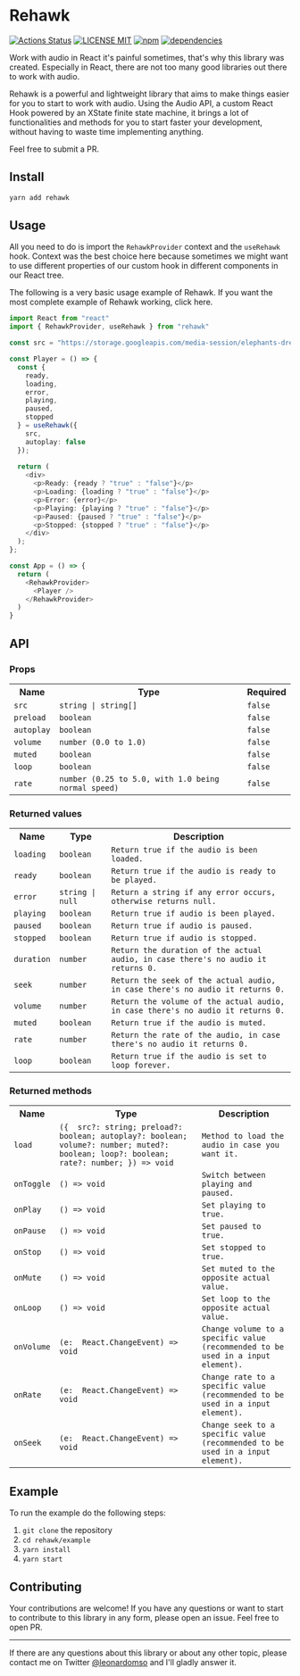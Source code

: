 # Rehawk

[![Actions Status](https://github.com/leonardomso/rehawk/workflows/CI/badge.svg)](https://github.com/leonardomso/rehawk/actions)
[![LICENSE MIT](https://img.shields.io/badge/license-MIT-brightgreen.svg)](https://github.com/leonardomso/rehawk)
[![npm](https://img.shields.io/npm/v/rehawk.svg)](https://npmjs.org/package/rehawk)
[![dependencies](https://david-dm.org/leonardomso/rehawk.svg)](https://david-dm.org/leonardomso/rehawk)

Work with audio in React it's painful sometimes, that's why this library was created. Especially in React, there are not too many good libraries out there to work with audio.

Rehawk is a powerful and lightweight library that aims to make things easier for you to start to work with audio. Using the Audio API, a custom React Hook powered by an XState finite state machine, it brings a lot of functionalities and methods for you to start faster your development, without having to waste time implementing anything.

Feel free to submit a PR.

## Install

```bash
yarn add rehawk
```

## Usage

All you need to do is import the `RehawkProvider` context and the `useRehawk` hook. Context was the best choice here because sometimes we might want to use different properties of our custom hook in different components in our React tree.

The following is a very basic usage example of Rehawk. If you want the most complete example of Rehawk working, click here.

```typescript
import React from "react"
import { RehawkProvider, useRehawk } from "rehawk"

const src = "https://storage.googleapis.com/media-session/elephants-dream/the-wires.mp3";

const Player = () => {
  const {
    ready,
    loading,
    error,
    playing,
    paused,
    stopped
  } = useRehawk({
    src,
    autoplay: false
  });
	
  return (
    <div>
      <p>Ready: {ready ? "true" : "false"}</p>
      <p>Loading: {loading ? "true" : "false"}</p>
      <p>Error: {error}</p>
      <p>Playing: {playing ? "true" : "false"}</p>
      <p>Paused: {paused ? "true" : "false"}</p>
      <p>Stopped: {stopped ? "true" : "false"}</p>
    </div>
  );
};

const App = () => {
  return (
    <RehawkProvider>
      <Player />
    </RehawkProvider>
  )
}
```

## API

### Props

<table>
  <tr>
    <th>Name</th>
    <th>Type</th>
    <th>Required</th>
  </tr>
  <tr>
    <td><code>src</code></td>
    <td><code>string | string[]</code></td>
    <td><code>false</code></td>
  </tr>
  <tr>
    <td><code>preload</code></td>
    <td><code>boolean</code></td>
    <td><code>false</code></td>
  </tr>
    <tr>
    <td><code>autoplay</code></td>
    <td><code>boolean</code></td>
    <td><code>false</code></td>
  </tr>
   <tr>
    <td><code>volume</code></td>
    <td><code>number (0.0 to 1.0)</code></td>
    <td><code>false</code></td>
  </tr>
  </tr>
    <tr>
    <td><code>muted</code></td>
    <td><code>boolean</code></td>
    <td><code>false</code></td>
  </tr>
  </tr>
    <tr>
    <td><code>loop</code></td>
    <td><code>boolean</code></td>
    <td><code>false</code></td>
  </tr>
  <tr>
    <td><code>rate</code></td>
    <td><code>number (0.25 to 5.0, with 1.0 being normal speed)</code></td>
    <td><code>false</code></td>
  </tr>
</table>

### Returned values

<table>
  <tr>
    <th>Name</th>
    <th>Type</th>
    <th>Description</th>
  </tr>
  <tr>
    <td><code>loading</code></td>
    <td><code>boolean</code></td>
    <td>
    <code>Return true if the audio is been loaded.</code>
    </td>
  </tr>
  <tr>
    <td><code>ready</code></td>
    <td><code>boolean</code></td>
    <td>
    <code>Return true if the audio is ready to be played.</code>
    </td>
  </tr>
  <tr>
    <td><code>error</code></td>
    <td><code>string | null</code></td>
    <td>
    <code>Return a string if any error occurs, otherwise returns null.</code>
    </td>
  </tr>
  <tr>
    <td><code>playing</code></td>
    <td><code>boolean</code></td>
    <td>
    <code>Return true if audio is been played.</code>
    </td>
  </tr>
  <tr>
    <td><code>paused</code></td>
    <td><code>boolean</code></td>
    <td>
    <code>Return true if audio is paused.</code>
    </td>
  </tr>
  <tr>
    <td><code>stopped</code></td>
    <td><code>boolean</code></td>
    <td>
    <code>Return true if audio is stopped.</code>
    </td>
  </tr>
  <tr>
    <td><code>duration</code></td>
    <td><code>number</code></td>
    <td>
    <code>Return the duration of the actual audio, in case there's no audio it returns 0.</code>
    </td>
  </tr>
    <tr>
    <td><code>seek</code></td>
    <td><code>number</code></td>
    <td>
    <code>Return the seek of the actual audio, in case there's no audio it returns 0.</code>
    </td>
  </tr>
    <tr>
    <td><code>volume</code></td>
    <td><code>number</code></td>
    <td>
    <code>Return the volume of the actual audio, in case there's no audio it returns 0.</code>
    </td>
  </tr>
   <tr>
    <td><code>muted</code></td>
    <td><code>boolean</code></td>
    <td>
    <code>Return true if the audio is muted.</code>
    </td>
  </tr>
    <tr>
    <td><code>rate</code></td>
    <td><code>number</code></td>
    <td>
    <code>Return the rate of the audio, in case there's no audio it returns 0.</code>
    </td>
  </tr>
   <tr>
    <td><code>loop</code></td>
    <td><code>boolean</code></td>
    <td>
    <code>Return true if the audio is set to loop forever.</code>
    </td>
  </tr>
</table>

### Returned methods

<table>
  <tr>
    <th>Name</th>
    <th>Type</th>
    <th>Description</th>
  </tr>
  <tr>
    <td><code>load</code></td>
    <td><code>({  src?: string; preload?: boolean; autoplay?: boolean; volume?: number; muted?: boolean; loop?: boolean; rate?: number; }) => void</code></td>
    <td>
    <code>Method to load the audio in case you want it.</code>
    </td>
  </tr>
  <tr>
    <td><code>onToggle</code></td>
    <td><code>() => void</code></td>
    <td>
    <code>Switch between playing and paused.</code>
    </td>
  </tr>
  <tr>
    <td><code>onPlay</code></td>
    <td><code>() => void</code></td>
    <td>
    <code>Set playing to true.</code>
    </td>
  </tr>
  <tr>
    <td><code>onPause</code></td>
    <td><code>() => void</code></td>
    <td>
    <code>Set paused to true.</code>
    </td>
  </tr>
  <tr>
    <td><code>onStop</code></td>
    <td><code>() => void</code></td>
    <td>
    <code>Set stopped to true.</code>
    </td>
  </tr>
  <tr>
    <td><code>onMute</code></td>
    <td><code>() => void</code></td>
    <td>
    <code>Set muted to the opposite actual value.</code>
    </td>
  </tr>
  <tr>
    <td><code>onLoop</code></td>
    <td><code>() => void</code></td>
    <td>
    <code>Set loop to the opposite actual value.</code>
    </td>
  </tr>
    <tr>
    <td><code>onVolume</code></td>
    <td><code>(e:  React.ChangeEvent<HTMLInputElement>) =>  void</code></td>
    <td>
    <code>Change volume to a specific value (recommended to be used in a input element).</code>
    </td>
  </tr>
   <tr>
    <td><code>onRate</code></td>
    <td><code>(e:  React.ChangeEvent<HTMLInputElement>) =>  void</code></td>
    <td>
    <code>Change rate to a specific value (recommended to be used in a input element).</code>
    </td>
  </tr>
  <tr>
    <td><code>onSeek</code></td>
    <td><code>(e:  React.ChangeEvent<HTMLInputElement>) =>  void</code></td>
    <td>
    <code>Change seek to a specific value (recommended to be used in a input element).</code>
    </td>
  </tr>
</table>


## Example

To run the example do the following steps:

1. `git clone` the repository
2. `cd rehawk/example`
3. `yarn install`
4. `yarn start`

## Contributing

Your contributions are welcome! If you have any questions or want to start to contribute to this library in any form, please open an issue. Feel free to open PR.

- - -

If there are any questions about this library or about any other topic, please contact me on Twitter  [@leonardomso](https://twitter.com/leonardomso) and I'll gladly answer it.

